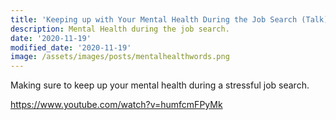 ```yaml
---
title: 'Keeping up with Your Mental Health During the Job Search (Talk)'
description: Mental Health during the job search.
date: '2020-11-19'
modified_date: '2020-11-19'
image: /assets/images/posts/mentalhealthwords.png
---
```


Making sure to keep up your mental health during a stressful job search. 


https://www.youtube.com/watch?v=humfcmFPyMk